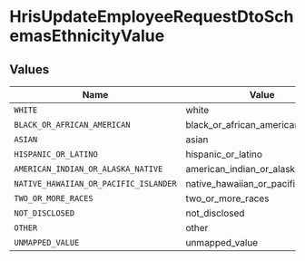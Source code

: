 # HrisUpdateEmployeeRequestDtoSchemasEthnicityValue


## Values

| Name                                  | Value                                 |
| ------------------------------------- | ------------------------------------- |
| `WHITE`                               | white                                 |
| `BLACK_OR_AFRICAN_AMERICAN`           | black_or_african_american             |
| `ASIAN`                               | asian                                 |
| `HISPANIC_OR_LATINO`                  | hispanic_or_latino                    |
| `AMERICAN_INDIAN_OR_ALASKA_NATIVE`    | american_indian_or_alaska_native      |
| `NATIVE_HAWAIIAN_OR_PACIFIC_ISLANDER` | native_hawaiian_or_pacific_islander   |
| `TWO_OR_MORE_RACES`                   | two_or_more_races                     |
| `NOT_DISCLOSED`                       | not_disclosed                         |
| `OTHER`                               | other                                 |
| `UNMAPPED_VALUE`                      | unmapped_value                        |